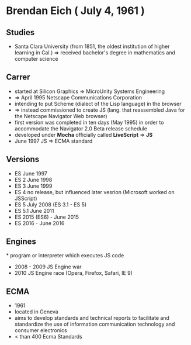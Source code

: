 # Brendan Eich ( July 4, 1961 )
 
## Studies
 * Santa Clara University (from 1851, the oldest institution of higher learning in Cal.)
 => received bachelor's degree in mathematics and computer science
 
## Carrer
 * started at Silicon Graphics => MicroUnity Systems Engineering 
 * => April 1995 Netscape Communications Corporation  
 * intending to put Scheme (dialect of the Lisp language) in the browser
 * => instead commissioned to create JS (lang. that reassembled Java for the  Netscape Navigator Web browser)
 * first version was completed in ten days (May 1995) in order to accommodate the Navigator 2.0 Beta release schedule
 * developed under **Mocha** officially called **LiveScript** => **JS**
 * June 1997 JS => ECMA standard
 
 ## Versions
 * ES     June 1997
 * ES 2   June 1998
 * ES 3   June 1999
 * ES 4   no release, but influenced later vesrion (Microsoft worked on JSScript)
 * ES 5   July 2008 (ES 3.1 - ES 5)
 * ES 5.1 June 2011
 * ES 2015 (ES6) - June 2015
 * ES 2016 - June 2016
 
 ## Engines
 * program or interpreter which executes JS code
 * 2008 - 2009 JS Engine war
 * 2010 JS Engine race (Opera, Firefox, Safari, IE 9)
 
 
 
## ECMA
 * 1961
 * located in Geneva
 * aims to develop standards and technical reports to facilitate and standardize the use of information communication technology and consumer electronics
 * < than 400 Ecma Standards
 
 
